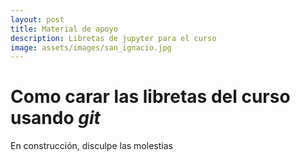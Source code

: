 ```yaml
---
layout: post
title: Material de apoyo
description: Libretas de jupyter para el curso 
image: assets/images/san_ignacio.jpg
---
```


# Como carar las libretas del curso usando *git*

En construcción, disculpe las molestias
